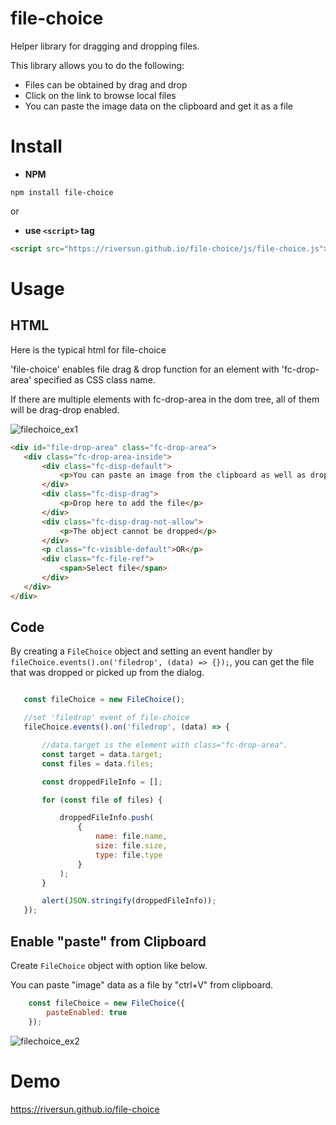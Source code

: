 # file-choice
 
Helper library for dragging and dropping files.
 
This library allows you to do the following:
 - Files can be obtained by drag and drop
 - Click on the link to browse local files
 - You can paste the image data on the clipboard and get it as a file
 
# Install

- **NPM**

```
npm install file-choice
```

or 

- **use `<script>` tag** 


```html                                      
<script src="https://riversun.github.io/file-choice/js/file-choice.js"></script>
```

# Usage

## HTML
 
Here is the typical html for file-choice

'file-choice' enables file drag & drop function for an element with 'fc-drop-area' specified as CSS class name.

If there are multiple elements with fc-drop-area in the dom tree, all of them will be drag-drop enabled.

![filechoice_ex1](https://user-images.githubusercontent.com/11747460/74494346-25310380-4f18-11ea-86e3-dbcc8327f6bd.gif)

 
 ```html
<div id="file-drop-area" class="fc-drop-area">
    <div class="fc-drop-area-inside">
        <div class="fc-disp-default">
            <p>You can paste an image from the clipboard as well as dropping a file.</p>
        </div>
        <div class="fc-disp-drag">
            <p>Drop here to add the file</p>
        </div>
        <div class="fc-disp-drag-not-allow">
            <p>The object cannot be dropped</p>
        </div>
        <p class="fc-visible-default">OR</p>
        <div class="fc-file-ref">
            <span>Select file</span>
        </div>
    </div>
</div>
``` 
 
 
 ## Code
 
 By creating a `FileChoice` object and setting an event handler by 
  `fileChoice.events().on('filedrop', (data) => {});`, you can get the file that was dropped or picked up from the dialog.
 
 ```javascript 

    const fileChoice = new FileChoice();

    //set 'filedrop' event of file-choice
    fileChoice.events().on('filedrop', (data) => {

        //data.target is the element with class="fc-drop-area".
        const target = data.target;
        const files = data.files;

        const droppedFileInfo = [];

        for (const file of files) {

            droppedFileInfo.push(
                {
                    name: file.name,
                    size: file.size,
                    type: file.type
                }
            );
        }

        alert(JSON.stringify(droppedFileInfo));
    });


```


## Enable "paste" from Clipboard

Create `FileChoice` object with option like below.

You can paste "image" data as a file by "ctrl+V" from clipboard.

```javascript
    const fileChoice = new FileChoice({
        pasteEnabled: true
    });

```

![filechoice_ex2](https://user-images.githubusercontent.com/11747460/74494349-295d2100-4f18-11ea-9073-b804a100b320.gif)


# Demo

https://riversun.github.io/file-choice
